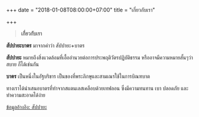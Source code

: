 +++
date = "2018-01-08T08:00:00+07:00"
title = "เกี่ยวกับเรา"

+++
> **เกี่ยวกับเรา**

**สัปปายะบาตร** มาจากคำว่า สัปปายะ+บาตร

**สัปปายะ** หมายถึงสิ่งแวดล้อมที่เอื้ออำนวยต่อการประพฤติวัตรปฏิบัติธรรม หรืออาจมีความหมายสั้นๆว่า สบาย ก็ได้เช่นกัน

**บาตร** เป็นหนึ่งในอัฐบริขาร เป็นของที่พระภิกษุและสามเณรใช้ในการบิณฑบาต

ทางเราได้นำเสนอบาตรที่ทำจากสแตนเลสเคลือบด้วยเทฟลอน ซึ่งมีความทนทาน เบา ปลอดภัย และทำความสะอาดได้ง่าย

[ข้อมูลอ้างอิง: สัปปายะ](https://www.phuttha.com/%E0%B8%9E%E0%B8%A3%E0%B8%B0%E0%B8%AA%E0%B8%87%E0%B8%86%E0%B9%8C/%E0%B8%84%E0%B8%A7%E0%B8%B2%E0%B8%A1%E0%B8%A3%E0%B8%B9%E0%B9%89%E0%B9%80%E0%B8%81%E0%B8%B5%E0%B9%88%E0%B8%A2%E0%B8%A7%E0%B8%81%E0%B8%B1%E0%B8%9A%E0%B8%9E%E0%B8%A3%E0%B8%B0%E0%B8%AA%E0%B8%87%E0%B8%86%E0%B9%8C/%E0%B8%AA%E0%B8%B1%E0%B8%9B%E0%B8%9B%E0%B8%B2%E0%B8%A2%E0%B8%B0-%E0%B9%97 "reference")